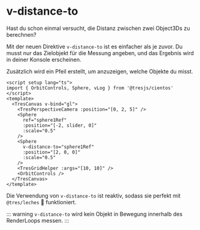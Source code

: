 # v-distance-to

Hast du schon einmal versucht, die Distanz zwischen zwei Object3Ds zu berechnen?

Mit der neuen Direktive `v-distance-to` ist es einfacher als je zuvor. Du musst nur das Zielobjekt für die Messung angeben, und das Ergebnis wird in deiner Konsole erscheinen.

Zusätzlich wird ein Pfeil erstellt, um anzuzeigen, welche Objekte du misst.

```vue{2,8,13}
<script setup lang="ts">
import { OrbitControls, Sphere, vLog } from '@tresjs/cientos'
</script>
<template>
  <TresCanvas v-bind="gl">
    <TresPerspectiveCamera :position="[0, 2, 5]" />
    <Sphere
      ref="sphere1Ref"
      :position="[-2, slider, 0]"
      :scale="0.5"
    />
    <Sphere
      v-distance-to="sphere1Ref"
      :position="[2, 0, 0]"
      :scale="0.5"
    />
    <TresGridHelper :args="[10, 10]" />
    <OrbitControls />
  </TresCanvas>
</template>
```

Die Verwendung von `v-distance-to` ist reaktiv, sodass sie perfekt mit `@tres/leches` 🍰 funktioniert.

::: warning
`v-distance-to` wird kein Objekt in Bewegung innerhalb des RenderLoops messen.
:::